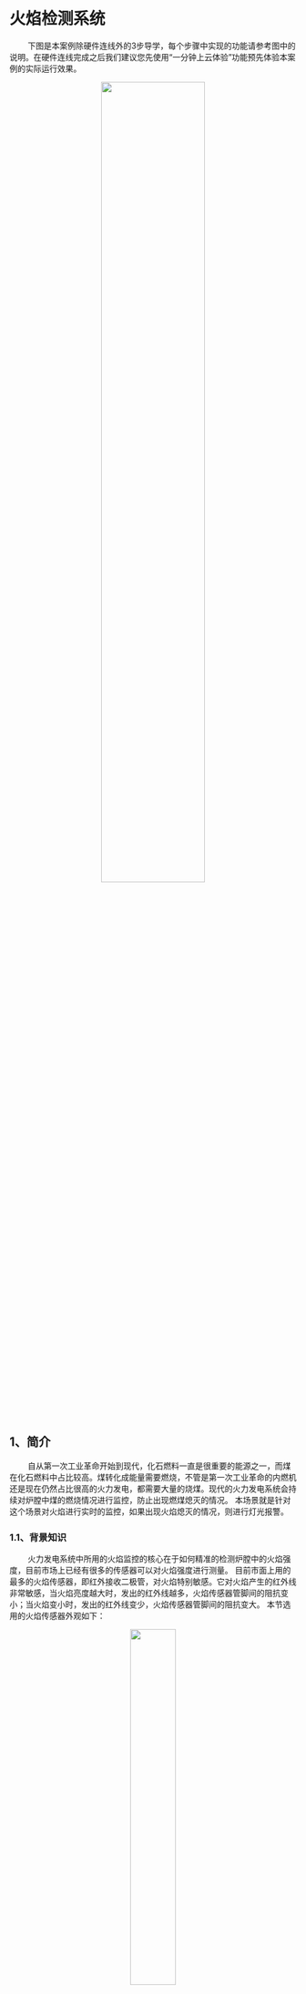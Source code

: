 # 火焰检测系统
&emsp;&emsp;
下图是本案例除硬件连线外的3步导学，每个步骤中实现的功能请参考图中的说明。在硬件连线完成之后我们建议您先使用“一分钟上云体验”功能预先体验本案例的实际运行效果。
<div align="center">
<img src=./../../../images/4_fire_detector_步骤概述.jpg width=60%/>
</div>

## 1、简介

&emsp;&emsp;
自从第一次工业革命开始到现代，化石燃料一直是很重要的能源之一，而煤在化石燃料中占比较高。煤转化成能量需要燃烧，不管是第一次工业革命的内燃机还是现在仍然占比很高的火力发电，都需要大量的烧煤。现代的火力发电系统会持续对炉膛中煤的燃烧情况进行监控，防止出现燃煤熄灭的情况。
本场景就是针对这个场景对火焰进行实时的监控，如果出现火焰熄灭的情况，则进行灯光报警。

### 1.1、背景知识

&emsp;&emsp;
火力发电系统中所用的火焰监控的核心在于如何精准的检测炉膛中的火焰强度，目前市场上已经有很多的传感器可以对火焰强度进行测量。
目前市面上用的最多的火焰传感器，即红外接收二极管，对火焰特别敏感。它对火焰产生的红外线非常敏感，当火焰亮度越大时，发出的红外线越多，火焰传感器管脚间的阻抗变小；当火焰变小时，发出的红外线变少，火焰传感器管脚间的阻抗变大。
本节选用的火焰传感器外观如下：
<div align="center">
<img src=./../../../images/4_火焰传感器外观图.png width=40%/>
</div>
<br>

### 1.2、准备

&emsp;&emsp;
硬件器材：
1. HaaS200开发一套
2. 火焰传感器一个
3. 连接线若干

&emsp;&emsp;
硬件连线图如下图所示：
<div align="center">
<img src=./../../../images/4_haas200_火焰传感器连线图.png width=90%/>
</div>
<br>

## 2、物联网平台开发
&emsp;&emsp;
对于第一次使用物联网平台的读者，需要开通实例以使用物联网平台的功能。这里可以使用免费的公共实例进行开发。

&emsp;&emsp;
在[物联网平台](https://iot.console.aliyun.com/lk/summary/new)中，左上角选择“华东2-上海”，点击“公共实例”，即可开通。

<div align="center">
<img src=./../../../images/5_3_开通公共实例.png
 width=100%/>
</div>

&emsp;&emsp;
开通物联网平台功能之后，需要完成下面的3个步骤完成云端设备的创建：
1. 创建云端产品
2. 创建产品属性（物模型）
3. 创建云端设备（获取三元组）

<br>

### 2.1、创建云端产品
&emsp;&emsp;
点击上图中的“公共实例”，即可进入[控制台](https://iot.console.aliyun.com/lk/summary/new)进行产品创建。然后，创建云端产品的网址：https://iot.console.aliyun.com/product

&emsp;&emsp;
点击创建产品按钮，如下图所示。

<div align="center">
<img src=./../../../images/1_创建产品.png
 width=100%/>
</div>

&emsp;&emsp;
在新建产品设定页面按照下图所示，设定“产品名称”，选择所属的“自定义品类”（自定义品类的物模型为空，需要自己创建，也可以通过导入外部物模型的方式导入），节点类型选择“直连设备”，联网方式选择“Wi-Fi”，数据格式选择“ICA标准数据格式”，检验类型和认证方式选择默认设定即可。还可以根据开发者自己的需求在“产品描述”页面添加针对此产品的描述。
<div align="center">
<img src=./../../../images/4_新建火焰检测设备.png
 width=100%/>
</div>

&emsp;&emsp;
选择之后，点击“确认”按钮，即可完成产品创建。返回“产品”页面之后可以看到产品类表中会出现刚刚创建的“火焰检测系统”的产品，如下图所示。

<div align="center">
<img src=./../../../images/4_火焰检测系统_产品列表页.png width=100%/>
</div>


<br>

### 2.2、创建产品属性（物模型）
&emsp;&emsp;
点击上图中的“查看”按钮，即可看到产品信息，Topic列表，功能定义，数据解析等跟产品相关功能的设定。点开“功能定义”标签页，可以看到设备物模型定义。

<div align="center">
<img src=./../../../images/4_火焰检测系统_产品详情页面.png width=100%/>
</div>



&emsp;&emsp;
标识符是设备端上报设备属性状态的消息中需要使用的标识符，并且只有在设备上报的属性内容符合“数据定义”中的数据取值范围的时候才会被物联网平台记录，否则会被物联网平台认定为非法属性而过滤掉。

&emsp;&emsp;
本节我们选择导入物模型的方式来创建此系统需要的物模型信息，点击上图中的”编辑草稿“按钮。然后按照下图的步骤，选择本地文件[火焰检测系统物模型](./link_platform/fire_detector_model.zip)进行导入。

<div align="center">
<img src=./../../../images/4_火焰检测系统_发布物模型.png width=100%/>
</div>


&emsp;&emsp;
物模型导入成功后可以看到网页出现了我们刚刚导入的物模型属性。其中alarmState代表的是火焰的报警状态，1处于报警状态，0代表没有报警；fireVoltage代表火焰传感器检测到的电压值。


<div align="center">
<img src=./../../../images/4_火焰检测系统_物模型.png width=100%/>
</div>
&emsp;&emsp;
产品及其物模型创建完成后，就可以创建这个产品的设备了。

<br>

### 2.3、创建云端设备（获取三元组）
&emsp;&emsp;
在产品列表页面中，点击”火焰检测系统“后的“管理设备”，就会进到设备管理页面。

<div align="center">
<img src=./../../../images/4_火焰检测系统_产品页_管理设备.png width=100%/>
</div>

&emsp;&emsp;
在“设备”页面点击“添加设备”按钮，如下图所示。
<div align="center">
<img src=./../../../images/4_火焰传感器_添加设备入口.png width=100%/>
</div>

&emsp;&emsp;
在“添加设备”页面中设定“deviceName”，这里开发者可以自己填入自己想设定的设备名称，也可以不填任何内容让系统自动生成设备名称，如下图所示。
<div align="center">
<img src=./../../../images/1_添加设备.png width=40%/>
</div>

&emsp;&emsp;
设备添加完成后，点击“前往查看”按钮，就可以看到此设备端详细信息了。
<div align="center">
<img src=./../../../images/1_完成添加设备.png width=40%/>
</div>

&emsp;&emsp;
设备信息中有两个信息需要和设备端开发相匹配：
1. 三元组
2. 物模型属性信息

<div align="center">
<img src=./../../../images/4_火焰检测系统_设备详情.png width=100%/>
</div>

<br>

#### 2.4.1、**获取设备三元组**
&emsp;&emsp;
如上图所示，点击“查看”按钮，就可以看到设备的三元组信息，三元组是物联网设备端和物联网云端设备相关联的唯一标识符，在设备端连接云端的时候会使用三元组信息和云端进行鉴权，鉴权通过之后云端会认为设备已激活并上线。

<div align="center">
<img src=./../../../images/4_火焰检测系统_设备三元组.png width=50%/>
</div>

<br>

#### 2.4.2、**查看设备属性信息**
&emsp;&emsp;
设备详情信息页中的“物模型数据”标签页中可以看到设备的所有属性信息、设备时间上报情况及设备服务调用情况，如下图所示。待物联网设备按照设备属性对应的标识符上报设备属性的时候，本图片中的“火焰检测电压“，”报警状态“等属性值就会显示设备最新的属性信息。
<div align="center">
<img src=./../../../images/4_火焰检测系统_设备物模型数据.png width=100%/>
</div>

<br>

> 创建产品和设备的过程是按照面向对象的思想进行设计的，其中创建产品可以看成是新建一个类，其中的物模型则是类的对象，创建设备则是进行类的实例化。

<br>

## 3、设备端开发

### 3.1、开发环境
&emsp;&emsp;
在进行下一步之前请确保Haas200开发环境已经搭建完毕。详情请参考[HaaS200 快速开始](../../../startup/haas200_startup.md)的说明。
<br>

### 3.2、创建解决方案

&emsp;&emsp;
如下图所示，在Haas Studio中创建项目。先选择左侧的“开发板型号”再从右侧的案例中选择“火焰检测系统”案例点击“立即创建”即可。

<div align="center">
<img src=./../../../images/HaaS_Studio_创建工程示范.png width=100%/>
</div>
<br>

1. **修改路由器名称及密码**

&emsp;&emsp;
修改工程里main.py中wifiSsid和wifiPassword的值为读者实际要连接的路由器的名称及密码（请注意名称和密码都需要放在""符号中间）。

```python
# Wi-Fi SSID和Password设置
wifiSsid = "请填写您的路由器名称"
wifiPassword = "请填写您的路由器密码"
```

&emsp;&emsp;
修改完成之后get_wifi_status函数中的wlan.connect(wifiSsid, wifiPassword) 语句就会连接读者自己设定的路由器。

2. **修改设备端三元组**

&emsp;&emsp;
修改fire_detector工程里main.py中productKey、deviceName和deviceSecret的值为读者创建的物联网设备的三元组信息，如下图所示：

<div align="center">
<img src=./../../../images/4_火焰监控系统_修改设备端三元组信息_haas200.png
 width=80%/>
</div>

1. **修改设备端上报数据所用标识符**

&emsp;&emsp;
fire_detector工程里main.py中下面的代码实现的是上传火焰检测结果和报警灯状态到云端的功能。其中fireVoltage便是火焰检测结果上报云端所用的标识符。
```python
# 无限循环
while True:
    # 获取电压值
    fireVoltage = fireDev.getVoltage()
    print("The fire status Voltage ",fireVoltage)

    # 生成上报到物联网平台的属性值字串，此处的属性标识符"fireVoltage"和"alarmState"必须和物联网平台的属性一致
    # "fireVoltage" - 代表火焰传感器测量到的电压值
    # "alarmState" - 代表报警灯的当前状态
    upload_data = {'params': ujson.dumps({
        'fireVoltage': fireVoltage,
        'alarmState': alarm_on
    })
    }
    # 上传火焰传感器测量结果和报警灯状态到物联网平台
    device.postProps(upload_data)

    # 每2秒钟上报一次
    utime.sleep(2)
```
<br>

## 4、运行结果
### 4.1、本地查看
&emsp;&emsp;
Python脚本推送到haas200之后 ，会自动运行，运行过程中日志如下。其中：

* "物联网平台连接成功" 代表成功连接到物联网平台
* 打火机打着火后，靠近火焰传感器电压值降低
* 打火机打着火后，远离火焰传感器电压值升高

```python
wifi 连接成功:
    SSID: vic
    IP: 192.168.43.157
    MAC: 9c:44:192.168.43.157
    RSSI: -31
sleep for 1s
sleep for 1 s
establish tcp connection with server(host='gv4cwZ3qka7.iot-as-mqtt.cn-shanghai.aliyuncs.com', port=[443])
tcp_connect: can only connect from state CLOSEDsuccess to establish tcp, fd=3
物联网平台连接成功
sleep for 2s
The fire status Voltage  3005
The fire status Voltage  3005
The fire status Voltage  3010
The fire status Voltage  3007
The fire status Voltage  3010
The fire status Voltage  3008
The fire status Voltage  3008
The fire status Voltage  3002
The fire status Voltage  2999
The fire status Voltage  3000
The fire status Voltage  2997
The fire status Voltage  2996
The fire status Voltage  2998
The fire status Voltage  2997
The fire status Voltage  3003
The fire status Voltage  2997
The fire status Voltage  2998
The fire status Voltage  2995
```


> 打火机打着火后，远离和靠近火焰传感器的二极管，查看设备端日志的量测值是否有变化。
> 请务必注意安全！！！

<br>


### 4.2、物联网平台端设备信息查看

&emsp;&emsp;
物联网设备的系统启动成功并连接到物联网平台之后，物联网平台上对应的设备状态会从”未激活状态“变为”上线“，在物模型数据标签页上会显示设备上报到物联网平台的属性值。

<div align="center">
<img src=./../../../images/1_火焰检测系统_设备状态及属性.png width=100%/>
</div>

&emsp;&emsp;
此时如果开发板周围的火焰强度发生变化，物联网平台的物模型数据会更新为设备上报的最新的属性值。

<br>

### 4.3、物联网平台控制报警灯状态
&emsp;&emsp;
物联网设备上线之后，可以通过”监控运维“中的"在线调试"功能进行调试，详细操作步骤见下图：
<div align="center">
<img src=./../../../images/1_火焰检测系统_物联网平台在线调试功能.png width=60%/>
</div>

&emsp;&emsp;
此产品的物模型属性中，"火焰检测电压值"设置的是只读，也就是说智能从设备端读取，不支持设置此状态到设备端，所以点开"火焰检测电压"后面的”调试“之后，里边只有获取的选项。”报警状态“设置的是可读可写，所以点开”报警状态“后面的”调试“之后，里边有”获取“、”设置”和“设置期望值”三个选项。
这里可以选择打开报警状态之后点击“设置”进行报警灯功能的调试。

<div align="center">
<img src=./../../../images/1_火焰检测系统_云端打开报警灯.png width=100%/>
</div>

&emsp;&emsp;
此时查看设备端LED是否已经打开，打开成功则代表控制报警灯成功。

<br>

## 5、物联网应用开发

### 5.1、火焰亮度监控系统
&emsp;&emsp;
下图是一个典型的物联网应用程序开发的流程图，接下来本节就按照这个流程介绍如何完成火焰监控系统web端应用程序的开发。

<div align="center">
<img src=./../../../images/1_物联网应用开发的一般流程.png width=30%/>
</div>

<br>

### 5.2、**新建“普通项目”**
&emsp;&emsp;
打开[IoT Studio官网](https://studio.iot.aliyun.com/)，在项目管理中创建一个空白项目，如下图所示，将此项目命名为“火焰监控报警系统”。
<div align="center">
<img src=./../../../images/4_火焰监控报警系统_创建IoTStudio项目.png width=80%/>
</div>

<br>

### 5.3、**新建“web应用”**
&emsp;&emsp;
新建“普通项目”之后，在新项目的首页新建一个web应用，命名为“火焰实时监控”。
<div align="center">
<img src=./../../../images/4_火焰监控系统_web应用创建.png width=80%/>
</div>


&emsp;&emsp;
web应用创建成功后会进入到应用界面设计页面。
<div align="center">
<img src=./../../../images/4_火焰监控系统_移动应用_页面编辑页.png width=80%/>
</div>


&emsp;&emsp;
点击上图红框中的“组件”按钮图标，就可以看到可用的组件列表。各组件的说明请参考[IoT Studio组件说明](https://help.aliyun.com/document_detail/125196.html)。

<br>

### 5.4、**页面设计**
&emsp;&emsp;
这里我们用到3个组件:
* 实时曲线
用于显示火焰亮度的历史变化曲线及实时数据
* 指示灯
显示和控制空调和火焰的当前报警状态
* 设备地图
用于显示设备所在位置

将三个组件拖到中间的画布区，适当调整组件布局，如下图所示。

<div align="center">
<img src=./../../../images/2_火焰监控系统_实时监控页面设计.png width=80%/>
</div>

<br>

### 5.5、**关联产品和设备**
&emsp;&emsp;
此时回到”火焰监控系统“项目的主页，对产品和设备进行关联，如下图所示：
<div align="center">
<img src=./../../../images/4_火焰监控系统_关联产品和设备.png width=80%/>
</div>


&emsp;&emsp;
关联产品和设备的过程如下，选中左下角的“关联产品的同时关联其下所有设备”之后 ，该产品下创建的所有的产品都会被关联到这个项目中。
<div align="center">
<img src=./../../../images/4_火焰监控系统_关联产品和设备.png width=80%/>
</div>

&emsp;&emsp;
产品和设备关联完毕之后，就可以将把组件和设备的属性关联起来了。

<br>

### 5.6、**关联数据源**
&emsp;&emsp;
关联数据源分为如下3个步骤，每个步骤的截图如下：
* 关联产品
* 关联设备
* 关联属性

&emsp;&emsp;
具体操作步骤如下：
1. 选中”指示灯“组件，点击右侧的“配置数据源”。

<div align="center">
<img src=./../../../images/4_火焰监控系统_指示灯_配置数据源.png width=80%/>
</div>

2. 选择目标产品
<div align="center">
<img src=./../../../images/4_火焰监控系统_指示灯_选择产品.png width=80%/>
</div>

3. 选择目标设备
<div align="center">
<img src=./../../../images/4_火焰监控系统_开关_配置数据源_设备.png width=80%/>
</div>


4. 选择“报警灯”属性
<div align="center">
<img src=./../../../images/4_火焰监控系统_指示灯_配置数据源_报警灯.png width=80%/>
</div>

&emsp;&emsp;
选择好产品、设备和属性之后，需要修改指示灯大小及其展示样式（设置为图片），并且分别为”开始报警“/”停止报警“两种状态上传图片，如下图所示。图片位于[开启报警](../../../images/4_火焰燃烧示意图.png)和[关闭报警](../../../images/4_火焰熄灭示意图.png)。
<div align="center">
<img src=./../../../images/4_火焰监控系统_指示灯_配置数据源_报警灯图片.png width=80%/>
</div>


&emsp;&emsp;
同样的方式为”实时曲线“设置为目标设备的”火焰检测电压“，并显示最近半小时的数据，如下图所示。
<div align="center">
<img src=./../../../images/4_火焰监控系统_实时曲线设定.png width=80%/>
</div>

&emsp;&emsp;
选中”地图“组件，点击“编辑设备地图”按钮，如下图所示。

<div align="center">
<img src=./../../../images/4_火焰监控系统_地图_编辑入口.png width=80%/>
</div>

&emsp;&emsp;
点击“选择产品”按钮 ，选中“火焰检测系统”，如下图所示。如果此时设备已经上线，则地图会自动跳到设备当前所在位置。
<div align="center">
<img src=./../../../images/4_火焰监控系统_地图_选择产品.png width=80%/>
</div>

<br>

### 5.7、**业务逻辑开发**
&emsp;&emsp;
业务逻辑的主要目的是为了让用户设定物联网设备端的行为逻辑，常规物联网系统都是在设备端固化行为逻辑，出厂之后如果需要修改设备的行为，则需要进行OTA升级。本节课程则向读者介绍如何通过IoT Studio完成业务逻辑的开发。

&emsp;&emsp;
新建一条名为“火焰亮度监控报警设定”的规则。
<div align="center">
<img src=./../../../images/4_火焰检测系统_创建业务逻辑.png width=80%/>
</div>

&emsp;&emsp;
系统会自动进入到业务逻辑编辑页面，如下图所示，点击左侧的“节点”按钮，则可以看到所有可用的节点选项。右侧红框是如何设计一个业务逻辑的介绍。

<div align="center">
<img src=./../../../images/4_火焰监控报警.png width=80%/>
</div>

1. 选择目标节点

&emsp;&emsp;
此逻辑需要通过“火焰检测系统”上报的“火焰检测电压”当低于高于电压阈值的时候打开报警灯，否则关闭报警灯。所以需要如下4个节点：
* 设备触发节点
* 条件判断节点
* 开启报警灯节点
* 关闭报警灯节点

&emsp;&emsp;
分别从左侧拖动“设备触发”，“条件判断”和2个“火焰检测系统”4个节点到右侧的业务逻辑编辑框。

<div align="center">
<img src=./../../../images/4_火焰监控系统_节点列表.png width=80%/>
</div>

2. 建立节点间的关联关系

&emsp;&emsp;
按照预设的逻辑建立，如下图所示（在节点的一侧按下鼠标拖动到另一节点的一侧即可建立连线关系）。
<div align="center">
<img src=./../../../images/4_火焰监控系统_节点逻辑关系建立.png width=80%/>
</div>

1. 业务逻辑编辑
* 设备触发节点

&emsp;&emsp;
此设备触发选择“火焰检测设备”的“火焰检测电压”属性即可，如下图所示（和前面“组件”设定类似，同样是鼠标选中第节点，在右侧的配置选项中进行配置）。
<div align="center">
<img src=./../../../images/4_火焰监控系统_设备触发节点配置.png width=80%/>
</div>

* 条件判断节点

&emsp;&emsp;
此处我们设定为当传感器测量到的电压值高于1000mV则开始报警。设定步骤如下。
> 在没有检测到火焰的时候传感器输出高电平，在检测到火焰之后，输出电压会下降

<div align="center">
<img src=./../../../images/4_火焰监控系统_比较节点配置.png width=80%/>
</div>

* 设备节点行为设定

&emsp;&emsp;
分别为设备节点设定开启报警灯和关闭报警灯的行为，如下图所示。

<div align="center">
<img src=./../../../images/4_火焰监控系统_设备节点行为设定.png width=80%/>
</div>


* 业务逻辑保存和部署

&emsp;&emsp;
依此点击右上角的“保存”和“部署”按钮，即可将此业务逻辑设定完毕。
<br>

<br>

### 5.8、**预览和发布上线**

&emsp;&emsp;
业务逻辑设定完毕之后，可以在“火焰监控报警系统”页面编辑页面点击“预览”按钮进行预览，如下图所示。

<div align="center">
<img src=./../../../images/4_火焰监控系统_预览.png width=80%/>
</div>

&emsp;&emsp;
在发布之前可以点击上图的“预览”查看应用的实际运行效果。实际运行效果如下所示，同时可以扫描二维码在手机上面查看实际运行效果。

<div align="center">
<img src=./../../../images/4_火焰监控报警系统效果.gif width=80%/>
</div>

&emsp;&emsp;
此时查看设备上面的报警灯的状态会同步和web应用的报警灯状态同步显示。

<br>

&emsp;&emsp;
这样整个火焰检测系统的创意案例就完成了。如果想要看整个案例更详细的操作步骤，请参考“[火焰检测系统详解](https://gitee.com/haasedu/haasedu/blob/release_2.0/4-%E6%99%BA%E6%85%A7%E5%B7%A5%E4%B8%9A/%E5%9C%BA%E6%99%AF1-%E7%81%AB%E7%84%B0%E7%9B%91%E6%8E%A7%E6%8A%A5%E8%AD%A6%E7%B3%BB%E7%BB%9F/README.md)”中的说明。

<br>